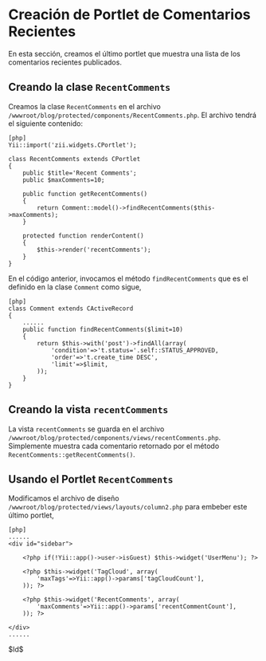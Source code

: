 Creación de Portlet de Comentarios Recientes
============================================

En esta sección, creamos el último portlet que muestra una lista de los comentarios recientes publicados.

Creando la clase `RecentComments`
---------------------------------

Creamos la clase `RecentComments` en el archivo `/wwwroot/blog/protected/components/RecentComments.php`. El archivo tendrá el siguiente contenido:

~~~
[php]
Yii::import('zii.widgets.CPortlet');

class RecentComments extends CPortlet
{
	public $title='Recent Comments';
	public $maxComments=10;

	public function getRecentComments()
	{
		return Comment::model()->findRecentComments($this->maxComments);
	}

	protected function renderContent()
	{
		$this->render('recentComments');
	}
}
~~~

En el código anterior, invocamos el método `findRecentComments` que es el definido en la clase `Comment` como sigue,

~~~
[php]
class Comment extends CActiveRecord
{
	......
	public function findRecentComments($limit=10)
	{
		return $this->with('post')->findAll(array(
			'condition'=>'t.status='.self::STATUS_APPROVED,
			'order'=>'t.create_time DESC',
			'limit'=>$limit,
		));
	}
}
~~~

Creando la vista `recentComments`
---------------------------------

La vista `recentComments` se guarda en el archivo `/wwwroot/blog/protected/components/views/recentComments.php`. Simplemente muestra cada comentario retornado por el método `RecentComments::getRecentComments()`.

Usando el Portlet `RecentComments`
----------------------------------

Modificamos el archivo de diseño `/wwwroot/blog/protected/views/layouts/column2.php` para embeber este último portlet,

~~~
[php]
......
<div id="sidebar">

	<?php if(!Yii::app()->user->isGuest) $this->widget('UserMenu'); ?>

	<?php $this->widget('TagCloud', array(
		'maxTags'=>Yii::app()->params['tagCloudCount'],
	)); ?>

	<?php $this->widget('RecentComments', array(
		'maxComments'=>Yii::app()->params['recentCommentCount'],
	)); ?>

</div>
......
~~~

<div class="revision">$Id$</div>